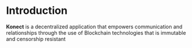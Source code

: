 # Introduction

**Konect** is a decentralized application that empowers communication and relationships through the use of Blockchain technologies that is immutable and censorship resistant

